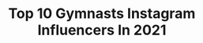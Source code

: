 ---
title: Top 10 Gymnasts Instagram Influencers In 2021
description: >-
  Find top gymnasts Instagram influencers in 2021. Most popular hashtags: #gym #instagood #outfitoftheday.
platform: Instagram
hits: 2489
text_top: Discover the top-rated Instagram accounts on inBeat.
text_bottom: Our search engine has 2489 Instagram influencers like this for you to pitch.
profiles:
  - username: "jade.marie.wadman"
    fullname: >-
      Jade Marie Wadman ✨
    bio: >-
      • ￼Brighton • Owner of Stars Gymnastics Club 🌟 • Gym girl 🏋🏻‍♀️ Equestrian￼ 🏇🏻 ￼
    location: "United Kingdom"
    followers: 10380
    engagement: 1570
    commentsToLikes: 0.223700
    id: ck6uh4bbv6wye0j71vrdlo1zc
    verified: false
    hashtags: "#woods, #gym, #fitfam, #outfitoftheday"
  - username: "alena_n_star"
    fullname: >-
      Alena ✖️😼✖️Nazarova
    bio: >-
      Rhythmic gymnastics 🤸🏼‍♀️ Represented by 💌 @selectmodellosangeles
    location: "United States"
    followers: 224795
    engagement: 534
    commentsToLikes: 0.054693
    id: ck0tuy1zr96fo0i19aaaik2k4
    verified: false
    hashtags: "#linkinbio, #film"
  - username: "_alicia_ore"
    fullname: >-
      Ali
    bio: >-
      | 20 Yo | Gymnaste TikTok: aliciaore (18.5k)✨ Ambassadrice —> @dgn.power 👊🏼
    location: "France"
    followers: 3308
    engagement: 1976
    commentsToLikes: 0.142035
    id: ck8wf0493ewfw0j78c2lk3dj7
    verified: false
    hashtags: "#look, #mademoiselleparisienne49, #mode, #lifestyle"
  - username: "dudacarvalho25"
    fullname: >-
      Duda Carvalho
    bio: >-
      Rhythmic Gymnastic 🇧🇷🇪🇸🇮🇹
    location: "Brazil"
    followers: 3443
    engagement: 1947
    commentsToLikes: 0.127431
    id: ckaow0oqd6wqf0i78xsbtc53m
    verified: false
    hashtags: "#vita, #rhytmicgymnastic, #teamduda, #sports"
  - username: "soldy21"
    fullname: >-
      Alexsandra Soldatova.
    bio: >-
      Russian National Team of Rhythmic Gymnastics. World and European champion.
    location: "Russia"
    followers: 442956
    engagement: 626
    commentsToLikes: 0.021052
    id: ck0vwg35mtiqw0i19hmsmeln1
    verified: true
    hashtags: "#teamsoldy"
  - username: "loliklondon"
    fullname: >-
      Lola
    bio: >-
      👩🏼59y.y. happily married mum of 2👧🏻👧🏻 🧘‍♀️former rhythmic gymnast 🇷🇺🇬🇧 age is just a number ✉️ for collabs: loliklondon@gmail.com
    location: "United Kingdom"
    followers: 184662
    engagement: 433
    commentsToLikes: 0.048333
    id: ck5pwzfn7pct30i114zv86phw
    verified: false
    hashtags: "#highheels, #classywomen, #elegant, #smilemore"
  - username: "kyla_bryant"
    fullname: >-
      Kyla Bryant ♕
    bio: >-
      psalms 23 ✞ || stanford gymnastics '21 || ATH || always be pure. kind. & honest.
    location: "United States"
    followers: 7646
    engagement: 1565
    commentsToLikes: 0.063026
    id: ck5hovjhnqb630i11v4yf3jbl
    verified: false
    hashtags: "#juniorszn, #blackouttuesday, #22"
  - username: "_victorianguyen"
    fullname: >-
      
    bio: >-
      ・2x us national team member ・UGA gymnastics ‘24🐾 ・student athlete
    location: "United States"
    followers: 16155
    engagement: 973
    commentsToLikes: 0.048341
    id: ck0w01wxxbzgb0i19rd2vn1kx
    verified: false
    hashtags: "#sorrynotsorry, #nli, #2020, #19"
  - username: "olimpia_noa"
    fullname: >-
      Olimpia Noa Pietras
    bio: >-
      #model // #actress //#dancer //#gymnast #lifestyle #travel #beauty #healthylifestyle
    location: "France"
    followers: 55057
    engagement: 858
    commentsToLikes: 0.034842
    id: ck14k0oedn4m30i19mfmgtg22
    verified: false
    hashtags: "#teen, #weekend, #summer, #girl"
  - username: "tumbling_kira"
    fullname: >-
      Kira ♡
    bio: >-
      ➳ seventeen🌸 ➳ gymnast💕 ➳ germany, baltic sea🌊
    location: "Germany"
    followers: 6081
    engagement: 1004
    commentsToLikes: 0.087768
    id: ck15sxuq8fcuw0i19r88uammr
    verified: false
    hashtags: "#bendy, #power, #yoga, #split"
---